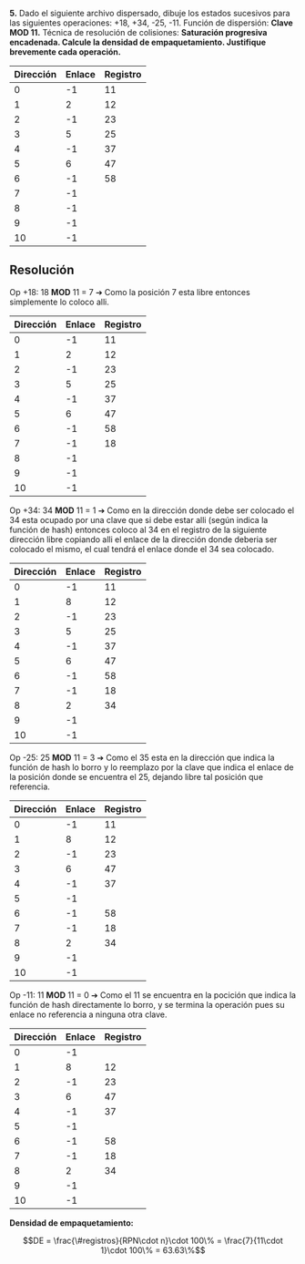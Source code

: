 **5.** Dado el siguiente archivo dispersado, dibuje los estados sucesivos para las siguientes operaciones: +18, +34, -25, -11. Función de dispersión: **Clave MOD 11.**
Técnica de resolución de colisiones: **Saturación progresiva encadenada. Calcule la densidad de empaquetamiento. Justifique brevemente cada operación.**

| Dirección | Enlace | Registro |
| --------- | ------ | -------- |
| 0         | -1     | 11       |
| 1         | 2      | 12       |
| 2         | -1     | 23       |
| 3         | 5      | 25       |
| 4         | -1     | 37       |
| 5         | 6      | 47       |
| 6         | -1     | 58       |
| 7         | -1     |          |
| 8         | -1     |          |
| 9         | -1     |          |
| 10        | -1     |          |

## Resolución

Op +18: 18 **MOD** 11 = 7 ➔ Como la posición 7 esta libre entonces simplemente lo coloco alli.

| Dirección | Enlace | Registro |
| --------- | ------ | -------- |
| 0         | -1     | 11       |
| 1         | 2      | 12       |
| 2         | -1     | 23       |
| 3         | 5      | 25       |
| 4         | -1     | 37       |
| 5         | 6      | 47       |
| 6         | -1     | 58       |
| 7         | -1     | 18       |
| 8         | -1     |          |
| 9         | -1     |          |
| 10        | -1     |          |

Op +34: 34 **MOD** 11 = 1 ➔ Como en la dirección donde debe ser colocado el 34 esta ocupado por una clave que si debe estar alli (según indica la función de hash) entonces coloco al 34 en el registro de la siguiente dirección libre copiando alli el enlace de la dirección donde deberia ser colocado el mismo, el cual tendrá el enlace donde el 34 sea colocado.

| Dirección | Enlace | Registro |
| --------- | ------ | -------- |
| 0         | -1     | 11       |
| 1         | 8      | 12       |
| 2         | -1     | 23       |
| 3         | 5      | 25       |
| 4         | -1     | 37       |
| 5         | 6      | 47       |
| 6         | -1     | 58       |
| 7         | -1     | 18       |
| 8         | 2      | 34       |
| 9         | -1     |          |
| 10        | -1     |          |

Op -25: 25 **MOD** 11 = 3 ➔ Como el 35 esta en la dirección que indica la función de hash lo borro y lo reemplazo por la clave que indica el enlace de la posición donde se encuentra el 25, dejando libre tal posición que referencia.

| Dirección | Enlace | Registro |
| --------- | ------ | -------- |
| 0         | -1     | 11       |
| 1         | 8      | 12       |
| 2         | -1     | 23       |
| 3         | 6      | 47       |
| 4         | -1     | 37       |
| 5         | -1     |          |
| 6         | -1     | 58       |
| 7         | -1     | 18       |
| 8         | 2      | 34       |
| 9         | -1     |          |
| 10        | -1     |          |

Op -11: 11 **MOD** 11 = 0 ➔ Como el 11 se encuentra en la pocición que indica la función de hash directamente lo borro, y se termina la operación pues su enlace no referencia a ninguna otra clave.

| Dirección | Enlace | Registro |
| --------- | ------ | -------- |
| 0         | -1     |          |
| 1         | 8      | 12       |
| 2         | -1     | 23       |
| 3         | 6      | 47       |
| 4         | -1     | 37       |
| 5         | -1     |          |
| 6         | -1     | 58       |
| 7         | -1     | 18       |
| 8         | 2      | 34       |
| 9         | -1     |          |
| 10        | -1     |          |

**Densidad de empaquetamiento:**

$$DE = \frac{\#registros}{RPN\cdot n}\cdot 100\% = \frac{7}{11\cdot 1}\cdot 100\% = 63.63\%$$
